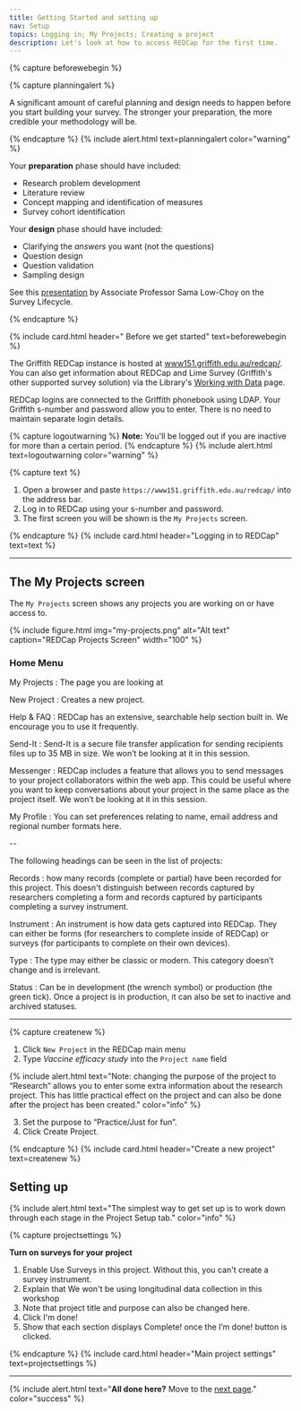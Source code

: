 ```yaml
---
title: Getting Started and setting up
nav: Setup
topics: Logging in; My Projects; Creating a project
description: Let's look at how to access REDCap for the first time. 
---
```


{% capture beforewebegin %}

{% capture planningalert %}

A significant amount of careful planning and design needs to happen before you start building your survey. The stronger your preparation, the more credible your methodology will be. 

{% endcapture %}
{% include alert.html text=planningalert color="warning" %}

Your **preparation** phase should have included:

- Research problem development
- Literature review
- Concept mapping and identification of measures
- Survey cohort identification

Your **design** phase should have included: 

- Clarifying the _answers_ you want (not the questions)
- Question design
- Question validation
- Sampling design

See this <a href="content/LowChoyResBaz2021.pdf">presentation</a> by Associate Professor Sama Low-Choy on the Survey Lifecycle.

{% endcapture %}

{% include card.html header="<i class='fa-solid fa-bomb'></i> Before we get started" text=beforewebegin %}

The Griffith REDCap instance is hosted at [www151.griffith.edu.au/redcap/](https://www151.griffith.edu.au/redcap/). You can also get information about REDCap and Lime Survey (Griffith's other supported survey solution) via the Library's [Working with Data](https://www.griffith.edu.au/library/research-publishing/working-with-data/create-and-capture) page.

REDCap logins are connected to the Griffith phonebook using LDAP. Your Griffith s-number and password allow you to enter. There is no need to maintain separate login details.

{% capture logoutwarning %}
**Note:** You'll be logged out if you are inactive for more than a certain period.
{% endcapture %}
{% include alert.html text=logoutwarning color="warning" %}

{% capture text %}

1. Open a browser and paste `https://www151.griffith.edu.au/redcap/` into the address bar.
2. Log in to REDCap using your s-number and password.
3. The first screen you will be shown is the `My Projects` screen. 

{% endcapture %}
{% include card.html header="Logging in to REDCap" text=text %}

___

## The My Projects screen

The `My Projects` screen shows any projects you are working on or have access to.

{% include figure.html img="my-projects.png" alt="Alt text" caption="REDCap Projects Screen" width="100" %}

### Home Menu


My Projects
: The page you are looking at

New Project
: Creates a new project.

Help & FAQ
: REDCap has an extensive, searchable help section built in. We encourage you to use it frequently.

Send-It
: Send-It is a secure file transfer application for sending recipients files up to 35 MB in size. We won’t be looking at it in this session.

Messenger
: REDCap includes a feature that allows you to send messages to your project collaborators within the web app. This could be useful where you want to keep conversations about your project in the same place as the project itself. We won’t be looking at it in this session.

My Profile
: You can set preferences relating to name, email address and regional number formats here.

--

The following headings can be seen in the list of projects:

Records
: how many records (complete or partial) have been recorded for this project. This doesn't distinguish between records captured by researchers completing a form and records captured by participants completing a survey instrument.

Instrument
: An instrument is how data gets captured into REDCap. They can either be forms (for researchers to complete inside of REDCap) or surveys (for participants to complete on their own devices).

Type
: The type may either be classic or modern. This category doesn’t change and is irrelevant.

Status
: Can be in development (the wrench symbol) or production (the green tick). Once a project is in production, it can also be set to inactive and archived statuses.

___

{% capture createnew %}

1. Click `New Project` in the REDCap main menu
2. Type _Vaccine efficacy study_ into the `Project name` field

{% include alert.html text="Note: changing the purpose of the project to “Research” allows you to enter some extra information about the research project. This has little practical effect on the project and can also be done after the project has been created." color="info" %}

3. Set the purpose to “Practice/Just for fun”.
4. Click Create Project.

{% endcapture %}
{% include card.html header="Create a new project" text=createnew %}

## Setting up

{% include alert.html text="The simplest way to get set up is to work down through each stage in the Project Setup tab." color="info" %}

{% capture projectsettings %}

**Turn on surveys for your project**

1. Enable Use Surveys in this project. Without this, you can't create a survey instrument.
2. Explain that We won't be using longitudinal data collection in this workshop
3. Note that project title and purpose can also be changed here.
4. Click I'm done!
5. Show that each section displays Complete! once the I’m done! button is clicked.

{% endcapture %}
{% include card.html header="Main project settings" text=projectsettings %}

___


{% include alert.html text="**All done here?** Move to the [next page](2-instruments.html)." color="success" %}